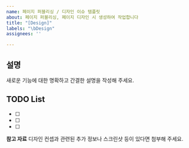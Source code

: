 ```yaml
---
name: 페이지 퍼블리싱 / 디자인 이슈 템플릿
about: 페이지 퍼블리싱, 페이지 디자인 시 생성하여 작업합니다
title: "[Design]"
labels: "\bDesign"
assignees: ''

---
```


## 설명
새로운 기능에 대한 명확하고 간결한 설명을 작성해 주세요.


## TODO List
- [ ]  
- [ ]  
- [ ]  

**참고 자료**
디자인 컨셉과 관련된 추가 정보나 스크린샷 등이 있다면 첨부해 주세요.
